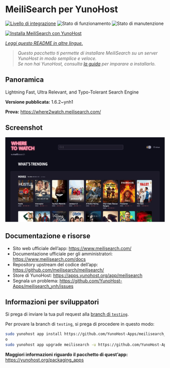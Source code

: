 <!--
N.B.: Questo README è stato automaticamente generato da <https://github.com/YunoHost/apps/tree/master/tools/readme_generator>
NON DEVE essere modificato manualmente.
-->

# MeiliSearch per YunoHost

[![Livello di integrazione](https://dash.yunohost.org/integration/meilisearch.svg)](https://dash.yunohost.org/appci/app/meilisearch) ![Stato di funzionamento](https://ci-apps.yunohost.org/ci/badges/meilisearch.status.svg) ![Stato di manutenzione](https://ci-apps.yunohost.org/ci/badges/meilisearch.maintain.svg)

[![Installa MeiliSearch con YunoHost](https://install-app.yunohost.org/install-with-yunohost.svg)](https://install-app.yunohost.org/?app=meilisearch)

*[Leggi questo README in altre lingue.](./ALL_README.md)*

> *Questo pacchetto ti permette di installare MeiliSearch su un server YunoHost in modo semplice e veloce.*  
> *Se non hai YunoHost, consulta [la guida](https://yunohost.org/install) per imparare a installarlo.*

## Panoramica

Lightning Fast, Ultra Relevant, and Typo-Tolerant Search Engine


**Versione pubblicata:** 1.6.2~ynh1

**Prova:** <https://where2watch.meilisearch.com/>

## Screenshot

![Screenshot di MeiliSearch](./doc/screenshots/meilisearch.png)

## Documentazione e risorse

- Sito web ufficiale dell’app: <https://www.meilisearch.com/>
- Documentazione ufficiale per gli amministratori: <https://www.meilisearch.com/docs>
- Repository upstream del codice dell’app: <https://github.com/meilisearch/meilisearch/>
- Store di YunoHost: <https://apps.yunohost.org/app/meilisearch>
- Segnala un problema: <https://github.com/YunoHost-Apps/meilisearch_ynh/issues>

## Informazioni per sviluppatori

Si prega di inviare la tua pull request alla [branch di `testing`](https://github.com/YunoHost-Apps/meilisearch_ynh/tree/testing).

Per provare la branch di `testing`, si prega di procedere in questo modo:

```bash
sudo yunohost app install https://github.com/YunoHost-Apps/meilisearch_ynh/tree/testing --debug
o
sudo yunohost app upgrade meilisearch -u https://github.com/YunoHost-Apps/meilisearch_ynh/tree/testing --debug
```

**Maggiori informazioni riguardo il pacchetto di quest’app:** <https://yunohost.org/packaging_apps>
